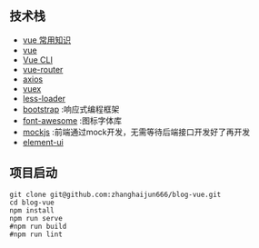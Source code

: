 
## 技术栈
- [vue 常用知识](https://www.kancloud.cn/jackye/wendang/718665)
- [vue](https://cn.vuejs.org/v2/guide/)
- [Vue CLI](https://cli.vuejs.org/config/)
- [vue-router](https://router.vuejs.org/zh/)
- [axios](https://www.jianshu.com/p/7a9fbcbb1114)
- [vuex](https://vuex.vuejs.org/)
- [less-loader](https://www.webpackjs.com/loaders/less-loader/)
- [bootstrap](http://v3.bootcss.com/) :响应式编程框架
- [font-awesome](https://www.thinkcmf.com/font/font_awesome/icons.html) :图标字体库
- [mockjs](http://mockjs.com/examples.html) :前端通过mock开发，无需等待后端接口开发好了再开发
- [element-ui](https://element.eleme.cn/#/zh-CN/component/installation)


## 项目启动
```
git clone git@github.com:zhanghaijun666/blog-vue.git
cd blog-vue
npm install
npm run serve
#npm run build
#npm run lint
```
